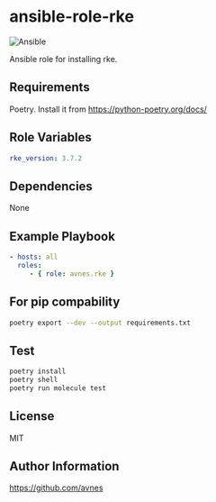 # ansible-role-rke

![Ansible](https://github.com/avnes/ansible-role-rke/actions/workflows/ansible.yaml/badge.svg)

Ansible role for installing rke.

## Requirements

Poetry. Install it from <https://python-poetry.org/docs/>

## Role Variables

```yaml
rke_version: 3.7.2
```

## Dependencies

None

## Example Playbook

```yaml
- hosts: all
  roles:
     - { role: avnes.rke }
```

## For pip compability

```bash
poetry export --dev --output requirements.txt
```

## Test

```bash
poetry install
poetry shell
poetry run molecule test
```

## License

MIT

## Author Information

<https://github.com/avnes>
